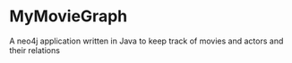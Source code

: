 MyMovieGraph
============

A neo4j application written in Java to keep track of movies and actors and their relations
